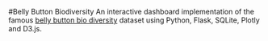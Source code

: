 #Belly Button Biodiversity
An interactive dashboard implementation of the famous <a href="http://robdunnlab.com/projects/belly-button-biodiversity/"> belly button bio diversity</a> dataset using Python, Flask, SQLite, Plotly and D3.js.
